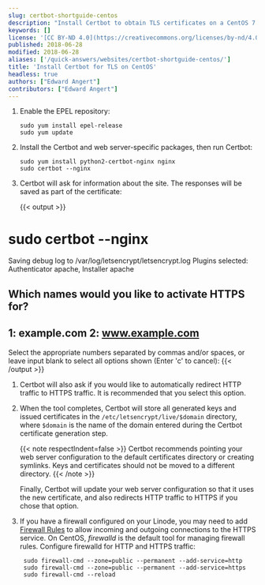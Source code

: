 ```yaml
---
slug: certbot-shortguide-centos
description: "Install Certbot to obtain TLS certificates on a CentOS 7 or Red Hat server."
keywords: []
license: '[CC BY-ND 4.0](https://creativecommons.org/licenses/by-nd/4.0)'
published: 2018-06-28
modified: 2018-06-28
aliases: ['/quick-answers/websites/certbot-shortguide-centos/']
title: 'Install Certbot for TLS on CentOS'
headless: true
authors: ["Edward Angert"]
contributors: ["Edward Angert"]
---
```


1.  Enable the EPEL repository:

        sudo yum install epel-release
        sudo yum update

1.  Install the Certbot and web server-specific packages, then run Certbot:

        sudo yum install python2-certbot-nginx nginx
        sudo certbot --nginx

1.  Certbot will ask for information about the site. The responses will be saved as part of the certificate:

    {{< output >}}
# sudo certbot --nginx
Saving debug log to /var/log/letsencrypt/letsencrypt.log
Plugins selected: Authenticator apache, Installer apache

Which names would you like to activate HTTPS for?
-------------------------------------------------------------------------------
1: example.com
2: www.example.com
-------------------------------------------------------------------------------
Select the appropriate numbers separated by commas and/or spaces, or leave input
blank to select all options shown (Enter 'c' to cancel):
{{< /output >}}

1.  Certbot will also ask if you would like to automatically redirect HTTP traffic to HTTPS traffic. It is recommended that you select this option.

1.  When the tool completes, Certbot will store all generated keys and issued certificates in the `/etc/letsencrypt/live/$domain` directory, where `$domain` is the name of the domain entered during the Certbot certificate generation step.

    {{< note respectIndent=false >}}
Certbot recommends pointing your web server configuration to the default certificates directory or creating symlinks. Keys and certificates should not be moved to a different directory.
{{< /note >}}

    Finally, Certbot will update your web server configuration so that it uses the new certificate, and also redirects HTTP traffic to HTTPS if you chose that option.

1. If you have a firewall configured on your Linode, you may need to add [Firewall Rules](/docs/products/compute/compute-instances/guides/set-up-and-secure/#configure-a-firewall) to allow incoming and outgoing connections to the HTTPS service. On CentOS, *firewalld* is the default tool for managing firewall rules. Configure firewalld for HTTP and HTTPS traffic:

        sudo firewall-cmd --zone=public --permanent --add-service=http
        sudo firewall-cmd --zone=public --permanent --add-service=https
        sudo firewall-cmd --reload
